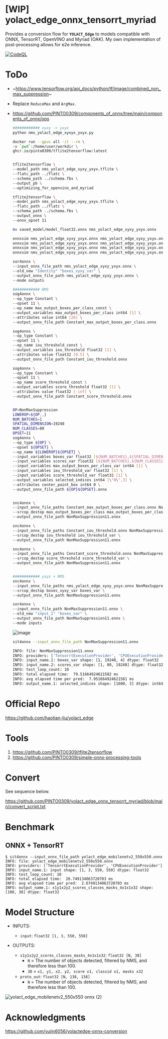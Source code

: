 # [WIP] yolact_edge_onnx_tensorrt_myriad
Provides a conversion flow for **`YOLACT_Edge`** to models compatible with ONNX, TensorRT, OpenVINO and Myriad (OAK). My own implementation of post-processing allows for e2e inference.

[![CodeQL](https://github.com/PINTO0309/yolact_edge_onnx_tensorrt_myriad/workflows/CodeQL/badge.svg)](https://github.com/PINTO0309/yolact_edge_onnx_tensorrt_myriad/actions?query=workflow%3ACodeQL)

# ToDo
- ~https://www.tensorflow.org/api_docs/python/tf/image/combined_non_max_suppression~
- Replace `ReduceMax` and `ArgMax`.
- https://github.com/PINTO0309/components_of_onnx/tree/main/components_of_onnx/ops
  ```bash
  ############ xyxy -> yxyx
  python nms_yolact_edge_xyxyx_yxyx.py

  docker run --gpus all -it --rm \
  -v `pwd`:/home/user/workdir \
  ghcr.io/pinto0309/tflite2tensorflow:latest


  tflite2tensorflow \
  --model_path nms_yolact_edge_xyxy_yxyx.tflite \
  --flatc_path ../flatc \
  --schema_path ../schema.fbs \
  --output_pb \
  --optimizing_for_openvino_and_myriad

  tflite2tensorflow \
  --model_path nms_yolact_edge_xyxy_yxyx.tflite \
  --flatc_path ../flatc \
  --schema_path ../schema.fbs \
  --output_onnx \
  --onnx_opset 11

  mv saved_model/model_float32.onnx nms_yolact_edge_xyxy_yxyx.onnx

  onnxsim nms_yolact_edge_xyxy_yxyx.onnx nms_yolact_edge_xyxy_yxyx.onnx
  onnxsim nms_yolact_edge_xyxy_yxyx.onnx nms_yolact_edge_xyxy_yxyx.onnx
  onnxsim nms_yolact_edge_xyxy_yxyx.onnx nms_yolact_edge_xyxy_yxyx.onnx
  onnxsim nms_yolact_edge_xyxy_yxyx.onnx nms_yolact_edge_xyxy_yxyx.onnx

  sor4onnx \
  --input_onnx_file_path nms_yolact_edge_xyxy_yxyx.onnx \
  --old_new "Identity" "boxes_xyxy_var" \
  --output_onnx_file_path nms_yolact_edge_xyxy_yxyx.onnx \
  --mode outputs

  ############ NMS
  sog4onnx \
  --op_type Constant \
  --opset 11 \
  --op_name max_output_boxes_per_class_const \
  --output_variables max_output_boxes_per_class int64 [1] \
  --attributes value int64 [20] \
  --output_onnx_file_path Constant_max_output_boxes_per_class.onnx

  sog4onnx \
  --op_type Constant \
  --opset 11 \
  --op_name iou_threshold_const \
  --output_variables iou_threshold float32 [1] \
  --attributes value float32 [0.5] \
  --output_onnx_file_path Constant_iou_threshold.onnx

  sog4onnx \
  --op_type Constant \
  --opset 11 \
  --op_name score_threshold_const \
  --output_variables score_threshold float32 [1] \
  --attributes value float32 [-inf] \
  --output_onnx_file_path Constant_score_threshold.onnx


  OP=NonMaxSuppression
  LOWEROP=${OP,,}
  NUM_BATCHES=1
  SPATIAL_DIMENSION=19248
  NUM_CLASSES=80
  OPSET=11
  sog4onnx \
  --op_type ${OP} \
  --opset ${OPSET} \
  --op_name ${LOWEROP}${OPSET} \
  --input_variables boxes_var float32 [${NUM_BATCHES},${SPATIAL_DIMENSION},4] \
  --input_variables scores_var float32 [${NUM_BATCHES},${NUM_CLASSES},${SPATIAL_DIMENSION}] \
  --input_variables max_output_boxes_per_class_var int64 [1] \
  --input_variables iou_threshold_var float32 [1] \
  --input_variables score_threshold_var float32 [1] \
  --output_variables selected_indices int64 [\'N\',3] \
  --attributes center_point_box int64 0 \
  --output_onnx_file_path ${OP}${OPSET}.onnx


  snc4onnx \
  --input_onnx_file_paths Constant_max_output_boxes_per_class.onnx NonMaxSuppression11.onnx \
  --srcop_destop max_output_boxes_per_class max_output_boxes_per_class_var \
  --output_onnx_file_path NonMaxSuppression11.onnx

  snc4onnx \
  --input_onnx_file_paths Constant_iou_threshold.onnx NonMaxSuppression11.onnx \
  --srcop_destop iou_threshold iou_threshold_var \
  --output_onnx_file_path NonMaxSuppression11.onnx

  snc4onnx \
  --input_onnx_file_paths Constant_score_threshold.onnx NonMaxSuppression11.onnx \
  --srcop_destop score_threshold score_threshold_var \
  --output_onnx_file_path NonMaxSuppression11.onnx


  ############ yxyx + NMS
  snc4onnx \
  --input_onnx_file_paths nms_yolact_edge_xyxy_yxyx.onnx NonMaxSuppression11.onnx \
  --srcop_destop boxes_xyxy_var boxes_var \
  --output_onnx_file_path NonMaxSuppression11.onnx

  sor4onnx \
  --input_onnx_file_path NonMaxSuppression11.onnx \
  --old_new "input_1" "boxes_var" \
  --output_onnx_file_path NonMaxSuppression11.onnx \
  --mode inputs
  ```
  ![image](https://user-images.githubusercontent.com/33194443/173169099-0d60498b-a80e-4f3e-801e-fd7c88212a27.png)

  ```bash
  sit4onnx --input_onnx_file_path NonMaxSuppression11.onnx

  INFO: file: NonMaxSuppression11.onnx
  INFO: providers: ['TensorrtExecutionProvider', 'CPUExecutionProvider']
  INFO: input_name.1: boxes_var shape: [1, 19248, 4] dtype: float32
  INFO: input_name.2: scores_var shape: [1, 80, 19248] dtype: float32
  INFO: test_loop_count: 10
  INFO: total elapsed time:  79.51664924621582 ms
  INFO: avg elapsed time per pred:  7.951664924621581 ms
  INFO: output_name.1: selected_indices shape: [1600, 3] dtype: int64
  ```


# Official Repo
https://github.com/haotian-liu/yolact_edge

# Tools
1. https://github.com/PINTO0309/tflite2tensorflow
2. https://github.com/PINTO0309/simple-onnx-processing-tools

# Convert
See sequence below.

https://github.com/PINTO0309/yolact_edge_onnx_tensorrt_myriad/blob/main/convert_script.txt

# Benchmark
## ONNX + TensorRT
```bssh
$ sit4onnx --input_onnx_file_path yolact_edge_mobilenetv2_550x550.onnx
INFO: file: yolact_edge_mobilenetv2_550x550.onnx
INFO: providers: ['TensorrtExecutionProvider', 'CPUExecutionProvider']
INFO: input_name.1: input shape: [1, 3, 550, 550] dtype: float32
INFO: test_loop_count: 10
INFO: total elapsed time:  26.749134063720703 ms
INFO: avg elapsed time per pred:  2.6749134063720703 ms
INFO: output_name.1: x1y1x2y2_scores_classes_masks_4x1x1x32 shape: [100, 38] dtype: float32
```

# Model Structure

- INPUTS:

  - `input`: `float32 [1, 3, 550, 550]`

- OUTPUTS:

  - `x1y1x2y2_scores_classes_masks_4x1x1x32`: `float32 [N, 38]`
    - `N` = The number of objects detected, filtered by NMS, and therefore less than 100.
    - `38` = `x1, y1, x2, y2, score x1, classid x1, masks x32`
  - `proto_out`: `float32 [N, 138, 138]`
    - `N` = The number of objects detected, filtered by NMS, and therefore less than 100.

![yolact_edge_mobilenetv2_550x550 onnx (2)](https://user-images.githubusercontent.com/33194443/172872136-0462bf2d-dd1e-45d0-abe0-e95293f7029f.png)

# Acknowledgments
https://github.com/yujin6056/yolactedge-onnx-conversion

